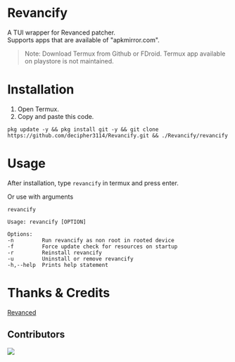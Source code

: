 # Revancify
A TUI wrapper for Revanced patcher.  
Supports apps that are available of "apkmirror.com".


> Note: Download Termux from Github or FDroid. Termux app available on playstore is not maintained.  

# Installation
1. Open Termux.  
2. Copy and paste this code.  
```
pkg update -y && pkg install git -y && git clone https://github.com/decipher3114/Revancify.git && ./Revancify/revancify
```

# Usage

After installation, type `revancify` in termux and press enter.  
   
Or use with arguments  
```
revancify  
  
Usage: revancify [OPTION] 

Options:  
-n         Run revancify as non root in rooted device  
-f         Force update check for resources on startup  
-r         Reinstall revancify  
-u         Uninstall or remove revancify    
-h,--help  Prints help statement  
```  
  
# Thanks & Credits
[Revanced](https://github.com/revanced) 
## Contributors  
<a href="https://github.com/decipher3114/Revancify/graphs/contributors">
  <img src="https://contrib.rocks/image?repo=decipher3114/Revancify" />
</a>

